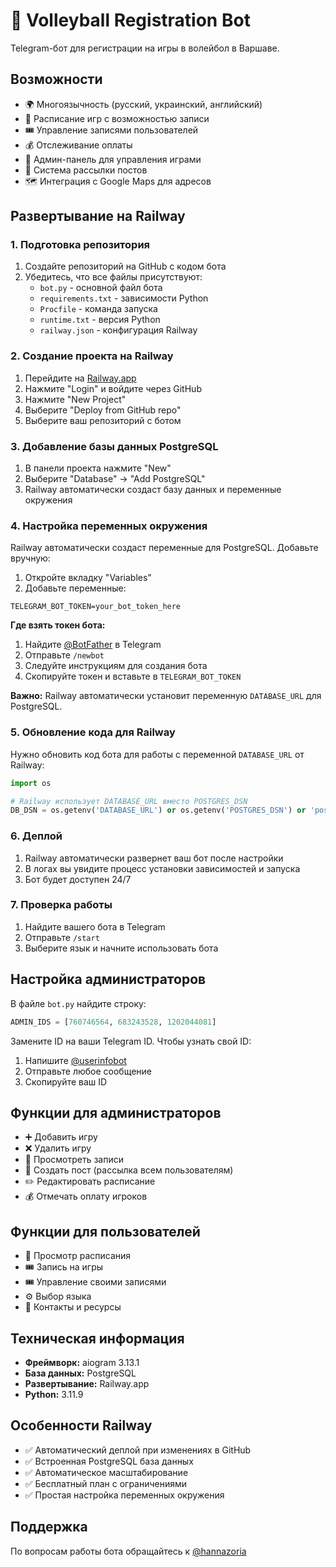 # 🏐 Volleyball Registration Bot

Telegram-бот для регистрации на игры в волейбол в Варшаве.

## Возможности

- 🌍 Многоязычность (русский, украинский, английский)
- 📅 Расписание игр с возможностью записи
- 🎟 Управление записями пользователей
- 💰 Отслеживание оплаты
- 👥 Админ-панель для управления играми
- 📝 Система рассылки постов
- 🗺️ Интеграция с Google Maps для адресов

## Развертывание на Railway

### 1. Подготовка репозитория

1. Создайте репозиторий на GitHub с кодом бота
2. Убедитесь, что все файлы присутствуют:
   - `bot.py` - основной файл бота
   - `requirements.txt` - зависимости Python
   - `Procfile` - команда запуска
   - `runtime.txt` - версия Python
   - `railway.json` - конфигурация Railway

### 2. Создание проекта на Railway

1. Перейдите на [Railway.app](https://railway.app)
2. Нажмите "Login" и войдите через GitHub
3. Нажмите "New Project"
4. Выберите "Deploy from GitHub repo"
5. Выберите ваш репозиторий с ботом

### 3. Добавление базы данных PostgreSQL

1. В панели проекта нажмите "New"
2. Выберите "Database" → "Add PostgreSQL"
3. Railway автоматически создаст базу данных и переменные окружения

### 4. Настройка переменных окружения

Railway автоматически создаст переменные для PostgreSQL. Добавьте вручную:

1. Откройте вкладку "Variables"
2. Добавьте переменные:

```
TELEGRAM_BOT_TOKEN=your_bot_token_here
```

**Где взять токен бота:**
1. Найдите [@BotFather](https://t.me/botfather) в Telegram
2. Отправьте `/newbot`
3. Следуйте инструкциям для создания бота
4. Скопируйте токен и вставьте в `TELEGRAM_BOT_TOKEN`

**Важно:** Railway автоматически установит переменную `DATABASE_URL` для PostgreSQL.

### 5. Обновление кода для Railway

Нужно обновить код бота для работы с переменной `DATABASE_URL` от Railway:

```python
import os

# Railway использует DATABASE_URL вместо POSTGRES_DSN
DB_DSN = os.getenv('DATABASE_URL') or os.getenv('POSTGRES_DSN') or 'postgresql://postgres:postgres@localhost:5432/volleyball'
```

### 6. Деплой

1. Railway автоматически развернет ваш бот после настройки
2. В логах вы увидите процесс установки зависимостей и запуска
3. Бот будет доступен 24/7

### 7. Проверка работы

1. Найдите вашего бота в Telegram
2. Отправьте `/start`
3. Выберите язык и начните использовать бота

## Настройка администраторов

В файле `bot.py` найдите строку:
```python
ADMIN_IDS = [760746564, 683243528, 1202044081]
```

Замените ID на ваши Telegram ID. Чтобы узнать свой ID:
1. Напишите [@userinfobot](https://t.me/userinfobot)
2. Отправьте любое сообщение
3. Скопируйте ваш ID

## Функции для администраторов

- ➕ Добавить игру
- ❌ Удалить игру  
- 👥 Просмотреть записи
- 📝 Создать пост (рассылка всем пользователям)
- ✏️ Редактировать расписание
- 💰 Отмечать оплату игроков

## Функции для пользователей

- 📅 Просмотр расписания
- 🎟 Запись на игры
- 🎟 Управление своими записями
- ⚙️ Выбор языка
- 📱 Контакты и ресурсы

## Техническая информация

- **Фреймворк:** aiogram 3.13.1
- **База данных:** PostgreSQL
- **Развертывание:** Railway.app
- **Python:** 3.11.9

## Особенности Railway

- ✅ Автоматический деплой при изменениях в GitHub
- ✅ Встроенная PostgreSQL база данных
- ✅ Автоматическое масштабирование
- ✅ Бесплатный план с ограничениями
- ✅ Простая настройка переменных окружения

## Поддержка

По вопросам работы бота обращайтесь к [@hannazoria](https://t.me/hannazoria)
